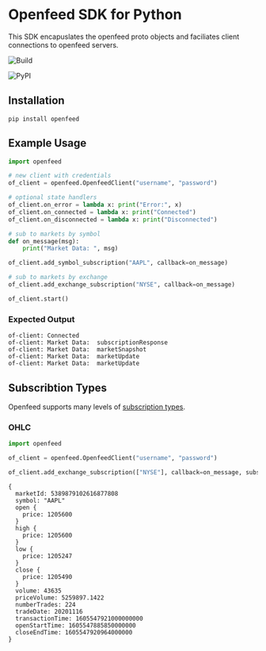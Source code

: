 # Openfeed SDK for Python

This SDK encapuslates the openfeed proto objects and faciliates client connections to openfeed servers.

![Build](https://github.com/openfeed-org/sdk-python/workflows/PyPI%20and%20TestPyPI/badge.svg)

![PyPI](https://img.shields.io/pypi/v/openfeed?label=PyPI%20)

## Installation

```
pip install openfeed
```

## Example Usage

```python
import openfeed

# new client with credentials
of_client = openfeed.OpenfeedClient("username", "password")

# optional state handlers
of_client.on_error = lambda x: print("Error:", x)
of_client.on_connected = lambda x: print("Connected")
of_client.on_disconnected = lambda x: print("Disconnected")

# sub to markets by symbol
def on_message(msg):
    print("Market Data: ", msg)

of_client.add_symbol_subscription("AAPL", callback=on_message)

# sub to markets by exchange
of_client.add_exchange_subscription("NYSE", callback=on_message)

of_client.start()
```

### Expected Output

```log
of-client: Connected
of-client: Market Data:  subscriptionResponse
of-client: Market Data:  marketSnapshot
of-client: Market Data:  marketUpdate
of-client: Market Data:  marketUpdate
```

## Subscribtion Types

Openfeed supports many levels of [subscription types](https://openfeed-org.github.io/documentation/Message%20Specification/#org.openfeed.SubscriptionType).

### OHLC

```python
import openfeed

of_client = openfeed.OpenfeedClient("username", "password")

of_client.add_exchange_subscription(["NYSE"], callback=on_message, subscription_type=["OHLC"])
```

```
{
  marketId: 5389879102616877808
  symbol: "AAPL"
  open {
    price: 1205600
  }
  high {
    price: 1205600
  }
  low {
    price: 1205247
  }
  close {
    price: 1205490
  }
  volume: 43635
  priceVolume: 5259897.1422
  numberTrades: 224
  tradeDate: 20201116
  transactionTime: 1605547921000000000
  openStartTime: 1605547885850000000
  closeEndTime: 1605547920964000000
}
```

